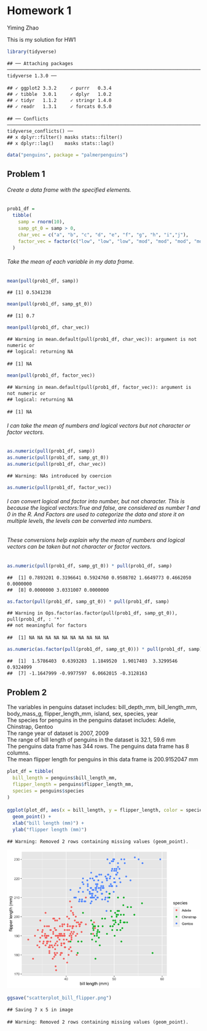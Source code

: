Homework 1
================
Yiming Zhao

This is my solution for HW1

``` r
library(tidyverse)
```

    ## ── Attaching packages ────────────────────────────────────────────────────────────────────────────────── tidyverse 1.3.0 ──

    ## ✓ ggplot2 3.3.2     ✓ purrr   0.3.4
    ## ✓ tibble  3.0.1     ✓ dplyr   1.0.2
    ## ✓ tidyr   1.1.2     ✓ stringr 1.4.0
    ## ✓ readr   1.3.1     ✓ forcats 0.5.0

    ## ── Conflicts ───────────────────────────────────────────────────────────────────────────────────── tidyverse_conflicts() ──
    ## x dplyr::filter() masks stats::filter()
    ## x dplyr::lag()    masks stats::lag()

``` r
data("penguins", package = "palmerpenguins")
```

## Problem 1

###### Create a data frame with the specified elements.

``` r
prob1_df = 
  tibble(
    samp = rnorm(10),
    samp_gt_0 = samp > 0,
    char_vec = c("a", "b", "c", "d", "e", "f", "g", "h", "i","j"),
    factor_vec = factor(c("low", "low", "low", "mod", "mod", "mod", "mod", "high", "high", "high"))
  )
```

###### Take the mean of each variable in my data frame.

``` r
mean(pull(prob1_df, samp))
```

    ## [1] 0.5341238

``` r
mean(pull(prob1_df, samp_gt_0))
```

    ## [1] 0.7

``` r
mean(pull(prob1_df, char_vec))
```

    ## Warning in mean.default(pull(prob1_df, char_vec)): argument is not numeric or
    ## logical: returning NA

    ## [1] NA

``` r
mean(pull(prob1_df, factor_vec))
```

    ## Warning in mean.default(pull(prob1_df, factor_vec)): argument is not numeric or
    ## logical: returning NA

    ## [1] NA

###### I can take the mean of numbers and logical vectors but not character or factor vectors.

``` r
as.numeric(pull(prob1_df, samp))
as.numeric(pull(prob1_df, samp_gt_0))
as.numeric(pull(prob1_df, char_vec))
```

    ## Warning: NAs introduced by coercion

``` r
as.numeric(pull(prob1_df, factor_vec))
```

###### I can convert logical and factor into number, but not character. This is because the logical vectors:True and false, are considered as number 1 and 0 in the R. And Factors are used to categorize the data and store it on multiple levels, the levels can be converted into numbers.

###### These conversions help explain why the mean of numbers and logical vectors can be taken but not character or factor vectors.

``` r
as.numeric(pull(prob1_df, samp_gt_0)) * pull(prob1_df, samp)
```

    ##  [1] 0.7893201 0.3196641 0.5924760 0.9508702 1.6649773 0.4662050 0.0000000
    ##  [8] 0.0000000 3.0331007 0.0000000

``` r
as.factor(pull(prob1_df, samp_gt_0)) * pull(prob1_df, samp)
```

    ## Warning in Ops.factor(as.factor(pull(prob1_df, samp_gt_0)), pull(prob1_df, : '*'
    ## not meaningful for factors

    ##  [1] NA NA NA NA NA NA NA NA NA NA

``` r
as.numeric(as.factor(pull(prob1_df, samp_gt_0))) * pull(prob1_df, samp)
```

    ##  [1]  1.5786403  0.6393283  1.1849520  1.9017403  3.3299546  0.9324099
    ##  [7] -1.1647999 -0.9977597  6.0662015 -0.3128163

## Problem 2

The variables in penguins dataset includes: bill\_depth\_mm,
bill\_length\_mm, body\_mass\_g, flipper\_length\_mm, island, sex,
species, year  
The species for penguins in the penguins dataset includes: Adelie,
Chinstrap, Gentoo  
The range year of dataset is 2007, 2009  
The range of bill length of penguins in the dataset is 32.1, 59.6 mm  
The penguins data frame has 344 rows. The penguins data frame has 8
columns.  
The mean flipper length for penguins in this data frame is 200.9152047
mm

``` r
plot_df = tibble(
  bill_length = penguins$bill_length_mm, 
  flipper_length = penguins$flipper_length_mm,
  species = penguins$species
)

ggplot(plot_df, aes(x = bill_length, y = flipper_length, color = species)) + 
  geom_point() + 
  xlab("bill length (mm)") +
  ylab("flipper length (mm)")
```

    ## Warning: Removed 2 rows containing missing values (geom_point).

![](p8105_hw1_yz3955_files/figure-gfm/penguins_scatterplot-1.png)<!-- -->

``` r
ggsave("scatterplot_bill_flipper.png")
```

    ## Saving 7 x 5 in image

    ## Warning: Removed 2 rows containing missing values (geom_point).
